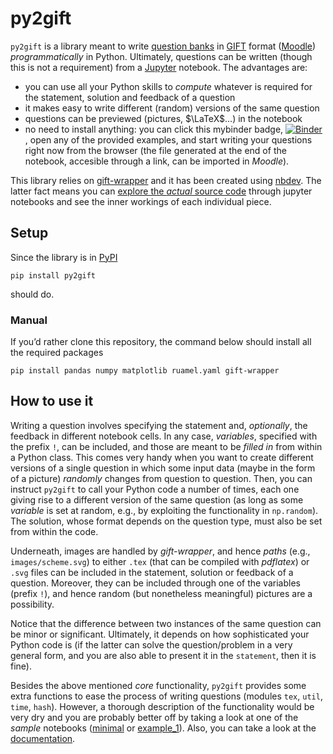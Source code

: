 py2gift
================

<!-- WARNING: THIS FILE WAS AUTOGENERATED! DO NOT EDIT! -->

`py2gift` is a library meant to write [question
banks](https://docs.moodle.org/38/en/Question_bank) in
[GIFT](https://docs.moodle.org/38/en/GIFT_format) format
([Moodle](https://moodle.org/)) *programmatically* in Python.
Ultimately, questions can be written (though this is not a requirement)
from a [Jupyter](https://jupyter.org/) notebook. The advantages are:

- you can use all your Python skills to *compute* whatever is required
  for the statement, solution and feedback of a question
- it makes easy to write different (random) versions of the same
  question
- questions can be previewed (pictures, $\LaTeX$…) in the notebook
- no need to install anything: you can click this mybinder badge,
  [![Binder](https://mybinder.org/badge_logo.svg)](https://mybinder.org/v2/gh/manuvazquez/py2gift/master?filepath=examples)
  , open any of the provided examples, and start writing your questions
  right now from the browser (the file generated at the end of the
  notebook, accesible through a link, can be imported in *Moodle*).

This library relies on
[gift-wrapper](https://github.com/manuvazquez/gift-wrapper) and it has
been created using [nbdev](https://github.com/fastai/nbdev). The latter
fact means you can [explore the *actual* source
code](https://manuvazquez.github.io/py2gift/) through jupyter notebooks
and see the inner workings of each individual piece.

## Setup

Since the library is in [PyPI](https://pypi.org/project/py2gift/)

    pip install py2gift

should do.

### Manual

If you’d rather clone this repository, the command below should install
all the required packages

    pip install pandas numpy matplotlib ruamel.yaml gift-wrapper

## How to use it

Writing a question involves specifying the statement and, *optionally*,
the feedback in different notebook cells. In any case, *variables*,
specified with the prefix `!`, can be included, and those are meant to
be *filled in* from within a Python class. This comes very handy when
you want to create different versions of a single question in which some
input data (maybe in the form of a picture) *randomly* changes from
question to question. Then, you can instruct `py2gift` to call your
Python code a number of times, each one giving rise to a different
version of the same question (as long as some *variable* is set at
random, e.g., by exploiting the functionality in `np.random`). The
solution, whose format depends on the question type, must also be set
from within the code.

Underneath, images are handled by *gift-wrapper*, and hence *paths*
(e.g., `images/scheme.svg`) to either `.tex` (that can be compiled with
*pdflatex*) or `.svg` files can be included in the statement, solution
or feedback of a question. Moreover, they can be included through one of
the variables (prefix `!`), and hence random (but nonetheless
meaningful) pictures are a possibility.

Notice that the difference between two instances of the same question
can be minor or significant. Ultimately, it depends on how sophisticated
your Python code is (if the latter can solve the question/problem in a
very general form, and you are also able to present it in the
`statement`, then it is fine).

Besides the above mentioned *core* functionality, `py2gift` provides
some extra functions to ease the process of writing questions (modules
`tex`, `util`, `time`, `hash`). However, a thorough description of the
functionality would be very dry and you are probably better off by
taking a look at one of the *sample* notebooks
([minimal](examples/minimal.ipynb) or
[example_1](examples/example_1.ipynb)). Also, you can take a look at the
[documentation](https://manuvazquez.github.io/py2gift/).
